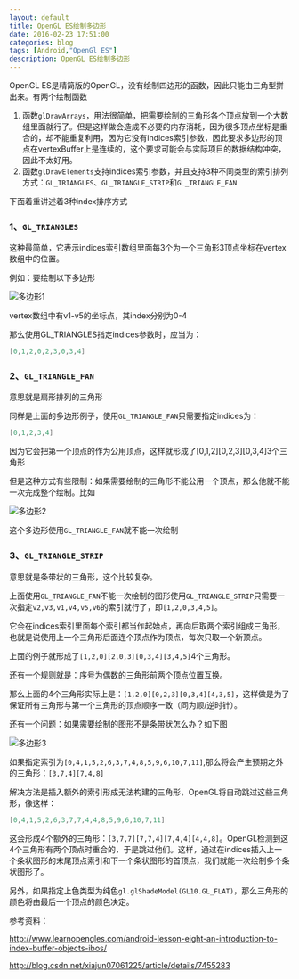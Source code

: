 ```yaml
---
layout: default
title: OpenGL ES绘制多边形
date: 2016-02-23 17:51:00
categories: blog
tags: [Android,"OpenGl ES"]
description: OpenGL ES绘制多边形
---
```



OpenGL ES是精简版的OpenGL，没有绘制四边形的函数，因此只能由三角型拼出来。有两个绘制函数
1. 函数`glDrawArrays`，用法很简单，把需要绘制的三角形各个顶点放到一个大数组里面就行了。但是这样做会造成不必要的内存消耗，因为很多顶点坐标是重合的，却不能重复利用，因为它没有indices索引参数，因此要求多边形的顶点在vertexBuffer上是连续的，这个要求可能会与实际项目的数据结构冲突，因此不太好用。
2. 函数`glDrawElements`支持indices索引参数，并且支持3种不同类型的索引排列方式：`GL_TRIANGLES`、`GL_TRIANGLE_STRIP`和`GL_TRIANGLE_FAN`

下面着重讲述着3种index排序方式

### 1、`GL_TRIANGLES`

这种最简单，它表示indices索引数组里面每3个为一个三角形3顶点坐标在vertex数组中的位置。

例如：要绘制以下多边形

![多边形1](http://derekblog-upload.stor.sinaapp.com/2016_02/6474f75b6a16b08b5ee3fc0270ffd01f.png)

vertex数组中有v1-v5的坐标点，其index分别为0-4

那么使用GL_TRIANGLES指定indices参数时，应当为：
```java
[0,1,2,0,2,3,0,3,4]
```
### 2、`GL_TRIANGLE_FAN`

意思就是扇形排列的三角形

同样是上面的多边形例子，使用`GL_TRIANGLE_FAN`只需要指定indices为：
```java
[0,1,2,3,4]
```

因为它会把第一个顶点的作为公用顶点，这样就形成了[0,1,2][0,2,3][0,3,4]3个三角形

但是这种方式有些限制：如果需要绘制的三角形不能公用一个顶点，那么他就不能一次完成整个绘制。比如

![多边形2](http://derekblog-upload.stor.sinaapp.com/2016_02/274884a5cf4272fb97d554946387ed29.png)

这个多边形使用`GL_TRIANGLE_FAN`就不能一次绘制

### 3、`GL_TRIANGLE_STRIP`

意思就是条带状的三角形，这个比较复杂。

上面使用`GL_TRIANGLE_FAN`不能一次绘制的图形使用`GL_TRIANGLE_STRIP`只需要一次指定`v2,v3,v1,v4,v5,v6`的索引就行了，即`[1,2,0,3,4,5]`。

它会在indices索引里面每个索引都当作起始点，再向后取两个索引组成三角形，也就是说使用上一个三角形后面连个顶点作为顶点，每次只取一个新顶点。

上面的例子就形成了`[1,2,0][2,0,3][0,3,4][3,4,5]`4个三角形。

还有一个规则就是：序号为偶数的三角形前两个顶点位置互换。

那么上面的4个三角形实际上是：`[1,2,0][0,2,3][0,3,4][4,3,5]`，这样做是为了保证所有三角形与第一个三角形的顶点顺序一致（同为顺/逆时针）。

还有一个问题：如果需要绘制的图形不是条带状怎么办？如下图

![多边形3](http://derekblog-upload.stor.sinaapp.com/2016_02/c42f819c4ec698a510c5767fa9b79f92.png)

如果指定索引为`[0,4,1,5,2,6,3,7,4,8,5,9,6,10,7,11]`,那么将会产生预期之外的三角形：`[3,7,4][7,4,8]`

解决方法是插入额外的索引形成无法构建的三角形，OpenGL将自动跳过这些三角形，像这样：
```java
[0,4,1,5,2,6,3,7,7,4,4,8,5,9,6,10,7,11]
```
这会形成4个额外的三角形：`[3,7,7][7,7,4][7,4,4][4,4,8]`。OpenGL检测到这4个三角形有两个顶点时重合的，于是跳过他们。这样，通过在indices插入上一个条状图形的末尾顶点索引和下一个条状图形的首顶点，我们就能一次绘制多个条状图形了。

另外，如果指定上色类型为纯色`gl.glShadeModel(GL10.GL_FLAT)`，那么三角形的颜色将由最后一个顶点的颜色决定。

参考资料：

<http://www.learnopengles.com/android-lesson-eight-an-introduction-to-index-buffer-objects-ibos/>

<http://blog.csdn.net/xiajun07061225/article/details/7455283>